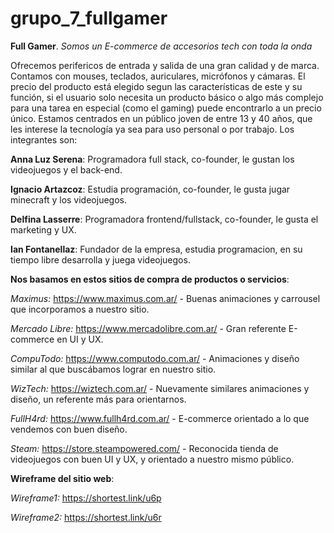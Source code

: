 # grupo_7_fullgamer
**Full Gamer**.
*Somos un E-commerce de accesorios tech con toda la onda*

Ofrecemos perifericos de entrada y salida de una gran calidad y de marca. Contamos con mouses, teclados, auriculares, micrófonos y cámaras. El precio del producto está elegido segun las características de este y su función, si el usuario solo necesita un producto básico o algo más complejo para una tarea en especial (como el gaming) puede encontrarlo a un precio único.
Estamos centrados en un público joven de entre 13 y 40 años, que les interese la tecnología ya sea para uso personal o por trabajo.
Los integrantes son:

**Anna Luz Serena**: Programadora full stack, co-founder, le gustan los videojuegos y el back-end.

**Ignacio Artazcoz**: Estudia programación, co-founder, le gusta jugar minecraft y los videojuegos.

**Delfina Lasserre**: Programadora frontend/fullstack, co-founder, le gusta el marketing y UX.

**Ian Fontanellaz**: Fundador de la empresa, estudia programacion, en su tiempo libre desarrolla y juega videojuegos.

**Nos basamos en estos sitios de compra de productos o servicios**:

*Maximus:* https://www.maximus.com.ar/ - Buenas animaciones y carrousel que incorporamos a nuestro sitio.

*Mercado Libre:* https://www.mercadolibre.com.ar/ - Gran referente E-commerce en UI y UX.

*CompuTodo:* https://www.computodo.com.ar/ - Animaciones y diseño similar al que buscábamos lograr en nuestro sitio.

*WizTech:* https://wiztech.com.ar/ - Nuevamente similares animaciones y diseño, un referente más para orientarnos.

*FullH4rd:* https://www.fullh4rd.com.ar/ - E-commerce orientado a lo que vendemos con buen diseño.

*Steam:* https://store.steampowered.com/ - Reconocida tienda de videojuegos con buen UI y UX, y orientado a nuestro mismo público.

**Wireframe del sitio web**:

*Wireframe1:* https://shortest.link/u6p

*Wireframe2:* https://shortest.link/u6r
